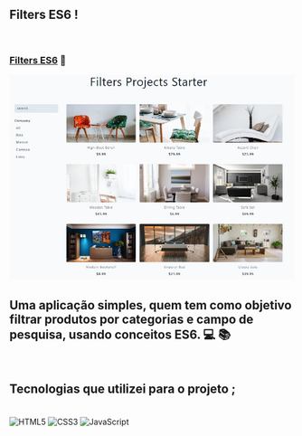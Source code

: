 ## Filters ES6 ! 
<br>

### [Filters ES6](https://alisson-aguiars2k.github.io/filters-es6/) 🔗

![](./assets/images/filters-starter-es6.jpg)


## Uma aplicação simples, quem tem como objetivo filtrar produtos por categorias e campo de pesquisa, usando conceitos ES6. 💻 📚
<br>

## Tecnologias que utilizei para o projeto ;  
<div style="display: inline_block"><br>
    <img  align="center" src="https://cdn.jsdelivr.net/gh/devicons/devicon/icons/html5/html5-original-wordmark.svg" heigth="30" width="40"alt="HTML5">
    <img  align="center" src="https://cdn.jsdelivr.net/gh/devicons/devicon/icons/css3/css3-original-wordmark.svg" heigth="30" width="40"alt="CSS3">
    <img  align="center" src="https://cdn.jsdelivr.net/gh/devicons/devicon/icons/javascript/javascript-original.svg" heigth="30" width="40"alt="JavaScript">
</div>
